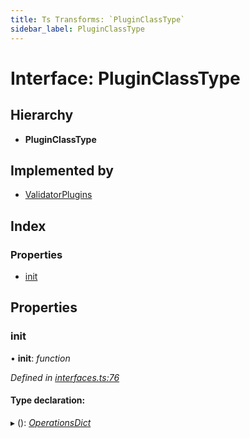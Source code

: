 ```yaml
---
title: Ts Transforms: `PluginClassType`
sidebar_label: PluginClassType
---
```


# Interface: PluginClassType

## Hierarchy

* **PluginClassType**

## Implemented by

* [ValidatorPlugins](../classes/validatorplugins.md)

## Index

### Properties

* [init](pluginclasstype.md#init)

## Properties

###  init

• **init**: *function*

*Defined in [interfaces.ts:76](https://github.com/terascope/teraslice/blob/d2d877b60/packages/ts-transforms/src/interfaces.ts#L76)*

#### Type declaration:

▸ (): *[OperationsDict](operationsdict.md)*

